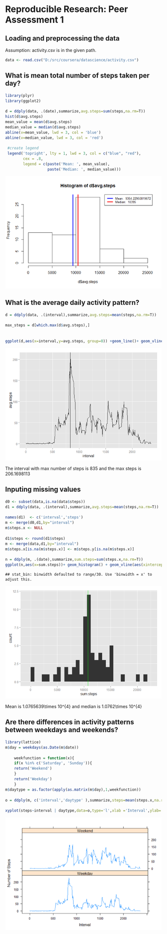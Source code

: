 # Reproducible Research: Peer Assessment 1


## Loading and preprocessing the data

Assumption: activity.csv is in the given path.

```r
data <- read.csv("D:/src/coursera/datascience/activity.csv")
```

## What is mean total number of steps taken per day?


```r
library(plyr)
library(ggplot2)

d = ddply(data, .(date),summarize,avg.steps=sum(steps,na.rm=T))
hist(d$avg.steps)
mean_value = mean(d$avg.steps)
median_value = median(d$avg.steps)
abline(v=mean_value, lwd = 3, col = 'blue')
abline(v=median_value, lwd = 3, col = 'red')

 #create legend
 legend('topright', lty = 1, lwd = 3, col = c("blue", "red"),
        cex = .8, 
        legend = c(paste('Mean: ', mean_value),
                   paste('Median: ', median_value)))
```

![](PA1_template_files/figure-html/unnamed-chunk-2-1.png) 

## What is the average daily activity pattern?


```r
d = ddply(data, .(interval),summarize,avg.steps=mean(steps,na.rm=T))

max_steps = d[which.max(d$avg.steps),]


ggplot(d,aes(x=interval,y=avg.steps, group=0)) +geom_line()+ geom_vline(aes(xintercept=max_steps$interval))
```

![](PA1_template_files/figure-html/unnamed-chunk-3-1.png) 

The interval with max number of steps is 835 and the max steps is 206.1698113

## Inputing missing values


```r
d0 <- subset(data,is.na(data$steps))
d1 = ddply(data, .(interval),summarize,avg.steps=mean(steps,na.rm=T))

names(d1)  <- c('interval','steps')
m <- merge(d0,d1,by="interval")
m$steps.x <- NULL

d1$steps <- round(d1$steps)
m <- merge(data,d1,by="interval")
m$steps.x[is.na(m$steps.x)] <- m$steps.y[is.na(m$steps.x)]

n = ddply(m, .(date),summarize,sum.steps=sum(steps.x,na.rm=T))
ggplot(n,aes(x=sum.steps))+ geom_histogram() + geom_vline(aes(xintercept=mean(sum.steps)),color="red") +  geom_vline(aes(xintercept=median(sum.steps)),color="green")
```

```
## stat_bin: binwidth defaulted to range/30. Use 'binwidth = x' to adjust this.
```

![](PA1_template_files/figure-html/unnamed-chunk-4-1.png) 

Mean is 1.0765639\times 10^{4} and median is 1.0762\times 10^{4}


## Are there differences in activity patterns between weekdays and weekends?


```r
library(lattice)
m$day = weekdays(as.Date(m$date))

    weekfunction = function(x){
    if(x %in% c('Saturday', 'Sunday')){
    return('Weekend')
    }
    return('Weekday')
    }
m$daytype = as.factor(apply(as.matrix(m$day),1,weekfunction))

o = ddply(m, c('interval','daytype' ),summarize,steps=mean(steps.x,na.rm=T))

xyplot(steps~interval | daytype,data=o,type='l',xlab ='Interval',ylab='Number of Steps',layout=c(1,2))
```

![](PA1_template_files/figure-html/unnamed-chunk-5-1.png) 
